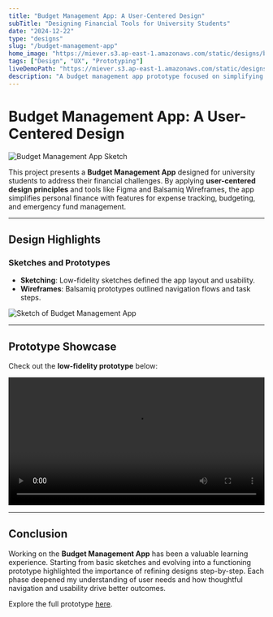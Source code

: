 ```yaml
---
title: "Budget Management App: A User-Centered Design"
subTitle: "Designing Financial Tools for University Students"
date: "2024-12-22"
type: "designs"
slug: "/budget-management-app"
home_image: "https://miever.s3.ap-east-1.amazonaws.com/static/designs/budget-management-sketch.webp"
tags: ["Design", "UX", "Prototyping"]
liveDemoPath: "https://miever.s3.ap-east-1.amazonaws.com/static/designs/low-fidelidy-demo.mov"
description: "A budget management app prototype focused on simplifying personal finance for university students, featuring intuitive navigation, expense tracking, and emergency fund tools."
---
```


# Budget Management App: A User-Centered Design

![Budget Management App Sketch](https://miever.s3.ap-east-1.amazonaws.com/static/designs/budget-management-sketch.webp)

This project presents a **Budget Management App** designed for university students to address their financial challenges. By applying **user-centered design principles** and tools like Figma and Balsamiq Wireframes, the app simplifies personal finance with features for expense tracking, budgeting, and emergency fund management.

---

## Design Highlights

### Sketches and Prototypes
- **Sketching**: Low-fidelity sketches defined the app layout and usability.  
- **Wireframes**: Balsamiq prototypes outlined navigation flows and task steps.

![Sketch of Budget Management App](https://miever.s3.ap-east-1.amazonaws.com/static/designs/budget-management-sketch.webp)

---

## Prototype Showcase

Check out the **low-fidelity prototype** below:

<video width="100%" controls>
  <source src="https://miever.s3.ap-east-1.amazonaws.com/static/designs/low-fidelidy-demo.mov" type="video/mp4">
  Your browser does not support the video tag.
</video>

---

## Conclusion

Working on the **Budget Management App** has been a valuable learning experience. Starting from basic sketches and evolving into a functioning prototype highlighted the importance of refining designs step-by-step. Each phase deepened my understanding of user needs and how thoughtful navigation and usability drive better outcomes.

Explore the full prototype [here](https://miever.s3.ap-east-1.amazonaws.com/static/designs/Budget-Management.bmpr).